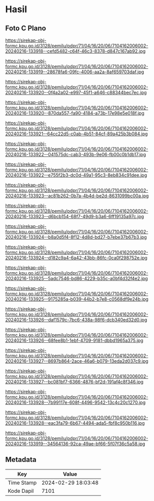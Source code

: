 # Hasil

## Foto C Plano

https://sirekap-obj-formc.kpu.go.id/3128/pemilu/pdpr/71/04/16/20/06/7104162006002-20240216-133918--cefd5482-c64f-46c3-8378-d847c167ab92.jpg

https://sirekap-obj-formc.kpu.go.id/3128/pemilu/pdpr/71/04/16/20/06/7104162006002-20240216-133919--28678fa6-09fc-4006-aa2a-8af659703daf.jpg

https://sirekap-obj-formc.kpu.go.id/3128/pemilu/pdpr/71/04/16/20/06/7104162006002-20240216-133920--0f4a2a02-e997-45f1-a646-c88344bec7ec.jpg

https://sirekap-obj-formc.kpu.go.id/3128/pemilu/pdpr/71/04/16/20/06/7104162006002-20240216-133920--870da557-fa90-4184-a73b-17e98e5e018f.jpg

https://sirekap-obj-formc.kpu.go.id/3128/pemilu/pdpr/71/04/16/20/06/7104162006002-20240216-133921--64cc22d5-c0ab-4b51-84cf-89a425b3b084.jpg

https://sirekap-obj-formc.kpu.go.id/3128/pemilu/pdpr/71/04/16/20/06/7104162006002-20240216-133922--041575dc-cab3-493b-9e06-fb00c0b1db17.jpg

https://sirekap-obj-formc.kpu.go.id/3128/pemilu/pdpr/71/04/16/20/06/7104162006002-20240216-133922--e755f2b3-dc0d-49a1-95c3-8eb834c91dee.jpg

https://sirekap-obj-formc.kpu.go.id/3128/pemilu/pdpr/71/04/16/20/06/7104162006002-20240216-133923--ac81b262-0b7a-4b4d-be2d-8631099bc00a.jpg

https://sirekap-obj-formc.kpu.go.id/3128/pemilu/pdpr/71/04/16/20/06/7104162006002-20240216-133923--d6bcb154-68f7-49d9-b3a6-6ff19135a97c.jpg

https://sirekap-obj-formc.kpu.go.id/3128/pemilu/pdpr/71/04/16/20/06/7104162006002-20240216-133924--b8a0d5f4-8f12-4d8d-bd27-b7ebe37b67b3.jpg

https://sirekap-obj-formc.kpu.go.id/3128/pemilu/pdpr/71/04/16/20/06/7104162006002-20240216-133924--d182c9a4-6a42-43bb-86fc-0ca0f298752e.jpg

https://sirekap-obj-formc.kpu.go.id/3128/pemilu/pdpr/71/04/16/20/06/7104162006002-20240216-133925--5adc7546-bd86-4229-b35c-a0bf4d32f4e2.jpg

https://sirekap-obj-formc.kpu.go.id/3128/pemilu/pdpr/71/04/16/20/06/7104162006002-20240216-133925--9175285a-b039-44b2-b7e8-c0568df9e24b.jpg

https://sirekap-obj-formc.kpu.go.id/3128/pemilu/pdpr/71/04/16/20/06/7104162006002-20240216-133926--daf1579c-7bc6-438a-98f6-dcb340ed32d0.jpg

https://sirekap-obj-formc.kpu.go.id/3128/pemilu/pdpr/71/04/16/20/06/7104162006002-20240216-133926--68fee8b1-1ebf-4709-9181-dbbd1965a375.jpg

https://sirekap-obj-formc.kpu.go.id/3128/pemilu/pdpr/71/04/16/20/06/7104162006002-20240216-133927--8697b864-2ace-46a6-b079-13eda2d037c9.jpg

https://sirekap-obj-formc.kpu.go.id/3128/pemilu/pdpr/71/04/16/20/06/7104162006002-20240216-133927--bc081bf7-6366-4876-bf2d-191af4c8f346.jpg

https://sirekap-obj-formc.kpu.go.id/3128/pemilu/pdpr/71/04/16/20/06/7104162006002-20240216-133928--7b99117e-608f-4496-9542-13c4c20c1270.jpg

https://sirekap-obj-formc.kpu.go.id/3128/pemilu/pdpr/71/04/16/20/06/7104162006002-20240216-133928--eac3fa79-6b67-4494-ada5-fbf8c950b116.jpg

https://sirekap-obj-formc.kpu.go.id/3128/pemilu/pdpr/71/04/16/20/06/7104162006002-20240216-133919--34564136-92ca-49ae-bf66-5f07f36c5a58.jpg


## Metadata

| Key        | Value               |
| ---------- | ------------------- |
| Time Stamp | 2024-02-29 18:03:48 |
| Kode Dapil | 7101                |




